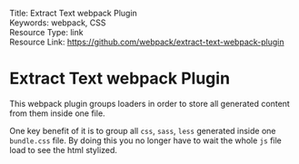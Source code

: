 Title: Extract Text webpack Plugin  
Keywords: webpack, CSS  
Resource Type: link  
Resource Link: https://github.com/webpack/extract-text-webpack-plugin  

# Extract Text webpack Plugin

This webpack plugin groups loaders in order to store all generated content from them inside one file.

One key benefit of it is to group all `css`, `sass`, `less` generated inside one `bundle.css` file. By doing this you no longer have to wait the whole `js` file load to see the html stylized.
